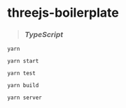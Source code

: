 # threejs-boilerplate #

>  ### *TypeScript* ###

`yarn`

`yarn start`

`yarn test`

`yarn build`

`yarn server`
